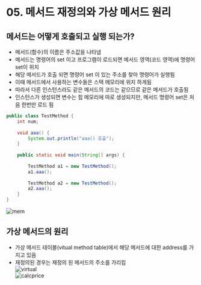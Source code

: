 # 05. 메서드 재정의와 가상 메서드 원리
## 메서드는 어떻게 호출되고 실행 되는가?
- 메서드(함수)의 이름은 주소값을 나타냄
- 메서드는 명령어의 set 이고 프로그램이 로드되면 메서드 영역(코드 영역)에 명령어 set이 위치
- 해당 메서드가 호출 되면 명령어 set 이 있는 주소를 찾아 명령어가 실행됨
- 이때 메서드에서 사용하는 변수들은 스택 메모리에 위치 하게됨
- 따라서 다른 인스턴스라도 같은 메서드의 코드는 같으므로 같은 메서드가 호출됨
- 인스턴스가 생성되면 변수는 힙 메모리에 따로 생성되지만, 메서드 명령어 set은 처음 한번만 로드 됨
``` java
public class TestMethod {
	int num;
	
	void aaa() {
		System.out.println("aaa() 호출");
	}
	
	public static void main(String[] args) {
		
		TestMethod a1 = new TestMethod();
		a1.aaa();
		
		TestMethod a2 = new TestMethod();
		a2.aaa();
	}
}
```
![mem](https://gitlab.com/easyspubjava/javacoursework/-/raw/master/Chapter3/3-05/img/mem.png)
## 가상 메서드의 원리
- 가상 메서드 테이블(vitual method table)에서 해당 메서드에 대한 address를 가지고 있음
- 재정의된 경우는 재정의 된 메서드의 주소를 가리킴<br>
  ![virtual](https://gitlab.com/easyspubjava/javacoursework/-/raw/master/Chapter3/3-05/img/virtual.png) <br />
  ![calcprice](https://gitlab.com/easyspubjava/javacoursework/-/raw/master/Chapter3/3-05/img/calcprice.png)